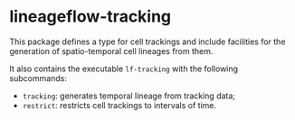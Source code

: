 # lineageflow-tracking

This package defines a type for cell trackings and include facilities for the
generation of spatio-temporal cell lineages from them.

It also contains the executable `lf-tracking` with the following subcommands:

- `tracking`: generates temporal lineage from tracking data;
- `restrict`: restricts cell trackings to intervals of time.
